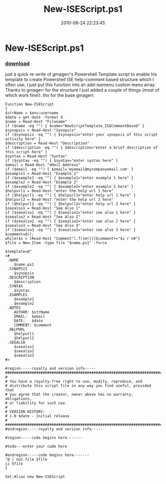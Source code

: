 ﻿---
pid:            2101
parent:         0
children:       
poster:         biryani
title:          New-ISEScript.ps1
date:           2010-08-24 22:23:45
description:    just a quick re-write of gmagerr's Powershell Template script to enable his template to create Powershell ISE help-comment based structure which I often use; I just put this function into an add-isemenu custom menu array. Thanks to gmagerr for the structure I just added a couple of things (most of which work fine!). thx for the base gmagerr. 
format:         posh
---

# New-ISEScript.ps1

### [download](2101.ps1)  

just a quick re-write of gmagerr's Powershell Template script to enable his template to create Powershell ISE help-comment based structure which I often use; I just put this function into an add-isemenu custom menu array. Thanks to gmagerr for the structure I just added a couple of things (most of which work fine!). thx for the base gmagerr. 

```posh
Function New-ISEScript
{
$strName = $env:username
$date = get-date -format d
$name = Read-Host "Filename"
if ($name -eq "") { $name="NewScriptTemplate_ISECommentBased" }
$synopsis = Read-Host "Synopsis"
if ($synopsis -eq "") { $synopsis="enter your synopsis of this script activity here" }
$description = Read-Host "Description"
if ($description -eq "") { $description="enter a brief description of this script here" }
$syntax = Read-Host "Syntax"
if ($syntax -eq "") { $syntax="enter syntax here" }
$email = Read-Host "eMail Address"
if ($email -eq "") { $email='myemail@mycompanyemail.com' }
$example1 = Read-Host "Example 1"
if ($example1 -eq "") { $example1="enter example 1 here" }
$example2 = Read-Host "Example 2"
if ($example2 -eq "") { $example2="enter example 2 here" }
$helpurl1 = Read-Host "enter the help url 1 here"
if ($helpurl1 -eq "") { $helpurl1="enter help url 1 here" }
$helpurl2 = Read-Host "enter the help url 2 here"
if ($helpurl2 -eq "") { $helpurl2="enter help url 2 here" }
$seealso1 = Read-Host "See Also 1"
if ($seealso1 -eq "") { $seealso1="enter see also 1 here" }
$seealso2 = Read-Host "See Also 2"
if ($seealso2 -eq "") { $seealso2="enter see also 2 here" }
$seealso3 = Read-Host "See Also 3"
if ($seealso3 -eq "") { $seealso3="enter see also 3 here" }
$comment=@();
while($s = (Read-Host "Comment").Trim()){$comment+="$s`r`n#"}
$file = New-Item -type file "$name.ps1" -force

$template=@"
<#
 .NAME
 	$name.ps1
 .SYNOPSIS
 	$synopsis
 .DESCRIPTION
 	$description
 .SYNTAX
 	$syntax
 .EXAMPLES
 	$example1
	$example2
 .NOTES
 	AUTHOR:	$strName
  	EMAIL:	$email
	DATE:	$date
  	COMMENT: $comment
 .HELPURL
 	$helpurl1
	$helpurl2
 .SEEALSO
 	$seealso1
	$seealso2
	$seealso3
#>

#region-----royalty and version info-----
###########################################################################
#
# You have a royalty-free right to use, modify, reproduce, and
# distribute this script file in any way you find useful, provided that
# you agree that the creator, owner above has no warranty, obligations,
# or liability for such use.
#
# VERSION HISTORY:
# 1.0 $date - Initial release
#
###########################################################################
#endregion-----royalty and version info-----

#region-----code begins here-------

#todo---enter your code here

#endregion-----code begins here-------
"@ | out-file $file
ii $file
}
 
Set-Alias new New-ISEScript
```
